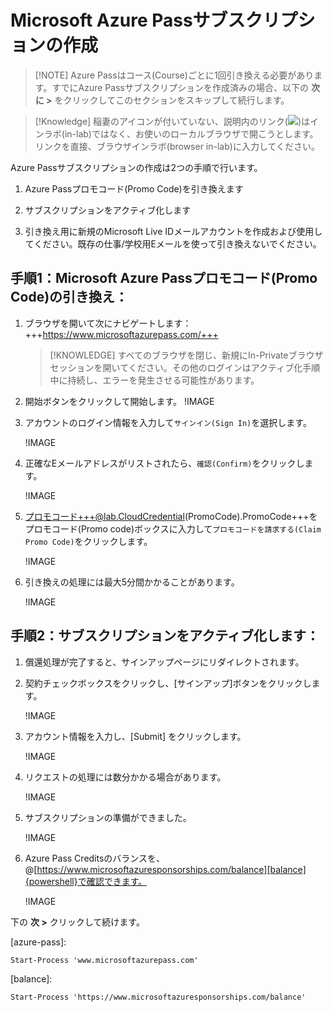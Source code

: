 # Microsoft Azure Passサブスクリプションの作成

> [!NOTE] Azure Passはコース(Course)ごとに1回引き換える必要があります。すでにAzure Passサブスクリプションを作成済みの場合、以下の **次に >** をクリックしてこのセクションをスキップして続行します。

> [!Knowledge] 稲妻のアイコンが付いていない、説明内のリンク(![](https://raw.githubusercontent.com/LODSContent/ESI/master/Images/BoltIcon.png))はインラボ(in-lab)ではなく、お使いのローカルブラウザで開こうとします。リンクを直接、ブラウザインラボ(browser in-lab)に入力してください。

Azure Passサブスクリプションの作成は2つの手順で行います。

1. Azure Passプロモコード(Promo Code)を引き換えます

2. サブスクリプションをアクティブ化します

3. 引き換え用に新規のMicrosoft Live IDメールアカウントを作成および使用してください。既存の仕事/学校用Eメールを使って引き換えないでください。 

## 手順1：Microsoft Azure Passプロモコード(Promo Code)の引き換え：

1. ブラウザを開いて次にナビゲートします： +++https://www.microsoftazurepass.com/+++

    > [!KNOWLEDGE] すべてのブラウザを閉じ、新規にIn-Privateブラウザセッションを開いてください。その他のログインはアクティブ化手順中に持続し、エラーを発生させる可能性があります。

1. 開始ボタンをクリックして開始します。
	!IMAGE[](https://lodmanuals.blob.core.windows.net/manuals/LODS%20Media/Azure%20Pass%20How-To/Updated_04_28_2020/1.jpg)	

1. アカウントのログイン情報を入力して`サインイン(Sign In)`を選択します。

    !IMAGE[](https://lodmanuals.blob.core.windows.net/manuals/LODS%20Media/Azure%20Pass%20How-To/Updated_04_28_2020/2.jpg)
1. 正確なEメールアドレスがリストされたら、`確認(Confirm)`をクリックします。

    !IMAGE[](https://lodmanuals.blob.core.windows.net/manuals/LODS%20Media/Azure%20Pass%20How-To/Updated_04_28_2020/3.jpg)
1. プロモコード+++@lab.CloudCredential(PromoCode).PromoCode+++をプロモコード(Promo code)ボックスに入力して`プロモコードを請求する(Claim Promo Code)`をクリックします。

    !IMAGE[](https://lodmanuals.blob.core.windows.net/manuals/LODS%20Media/Azure%20Pass%20How-To/Updated_04_28_2020/4.jpg)  

1. 引き換えの処理には最大5分間かかることがあります。

    !IMAGE[](https://lodmanuals.blob.core.windows.net/manuals/LODS%20Media/Azure%20Pass%20How-To/Updated_04_28_2020/5.jpg)

## 手順2：サブスクリプションをアクティブ化します：


1. 償還処理が完了すると、サインアップページにリダイレクトされます。

1. 契約チェックボックスをクリックし、[サインアップ]ボタンをクリックします。

    !IMAGE[](https://lodmanuals.blob.core.windows.net/manuals/LODS%20Media/Azure%20Pass%20How-To/Updated_12_4_2020/Screenshot_4.jpg)

1. アカウント情報を入力し、[Submit] をクリックします。

    !IMAGE[](https://lodmanuals.blob.core.windows.net/manuals/LODS%20Media/Azure%20Pass%20How-To/Updated_12_4_2020/Screenshot_1.jpg)

1. リクエストの処理には数分かかる場合があります。

    !IMAGE[](https://lodmanuals.blob.core.windows.net/manuals/LODS%20Media/Azure%20Pass%20How-To/Updated_12_4_2020/Screenshot_3.jpg)
    
1. サブスクリプションの準備ができました。

    !IMAGE[](https://lodmanuals.blob.core.windows.net/manuals/LODS%20Media/Azure%20Pass%20How-To/Updated_04_28_2020/8.jpg)
    
1. Azure Pass Creditsのバランスを、@[https://www.microsoftazuresponsorships.com/balance][balance]{powershell}で確認できます。

    !IMAGE[](https://lodmanuals.blob.core.windows.net/manuals/LODS%20Media/Azure%20Pass%20How-To/Updated_04_28_2020/9.jpg)
    
下の **次 >** クリックして続けます。

[azure-pass]:
```
Start-Process 'www.microsoftazurepass.com'
```

[balance]:
```
Start-Process 'https://www.microsoftazuresponsorships.com/balance'
```